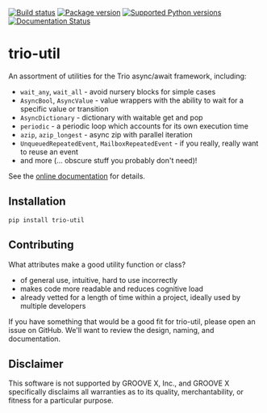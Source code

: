 [![Build status](https://img.shields.io/circleci/build/github/groove-x/trio-util)](https://circleci.com/gh/groove-x/trio-util)
[![Package version](https://img.shields.io/pypi/v/trio-util.svg)](https://pypi.org/project/trio-util)
[![Supported Python versions](https://img.shields.io/pypi/pyversions/trio-util.svg)](https://pypi.org/project/trio-util)
[![Documentation Status](https://readthedocs.org/projects/trio-util/badge/?version=latest)](https://trio-util.readthedocs.io/en/latest/?badge=latest)

# trio-util

An assortment of utilities for the Trio async/await framework,
including:

  * `wait_any`, `wait_all` - avoid nursery blocks for simple cases
  * `AsyncBool`, `AsyncValue` - value wrappers with the ability to wait for
    a specific value or transition
  * `AsyncDictionary` - dictionary with waitable get and pop
  * `periodic` - a periodic loop which accounts for its own execution
    time
  * `azip`, `azip_longest` - async zip with parallel iteration
  * `UnqueuedRepeatedEvent`, `MailboxRepeatedEvent` - if you really, really
    want to reuse an event
  * and more (... obscure stuff you probably don't need)!

See the [online documentation](https://trio-util.readthedocs.io/en/latest/) for details.

## Installation

```shell
pip install trio-util
```

## Contributing

What attributes make a good utility function or class?

  * of general use, intuitive, hard to use incorrectly
  * makes code more readable and reduces cognitive load
  * already vetted for a length of time within a project, ideally used
    by multiple developers

If you have something that would be a good fit for trio-util, please
open an issue on GitHub.  We'll want to review the design, naming, and
documentation.

## Disclaimer

This software is not supported by GROOVE X, Inc., and GROOVE X
specifically disclaims all warranties as to its quality,
merchantability, or fitness for a particular purpose.

